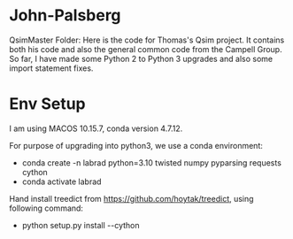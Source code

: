 # John-Palsberg
QsimMaster Folder:
  Here is the code for Thomas's Qsim project. It contains both his code and also the general common code from the Campell Group. So far, I have made some Python 2 to Python 3 upgrades and also some import statement fixes. 

# Env Setup

I am using MACOS 10.15.7, conda version 4.7.12.

For purpose of upgrading into python3, we use a conda environment:

* conda create -n labrad python=3.10 twisted numpy pyparsing requests cython
* conda activate labrad

Hand install treedict from https://github.com/hoytak/treedict, using following command:
* python setup.py install --cython


